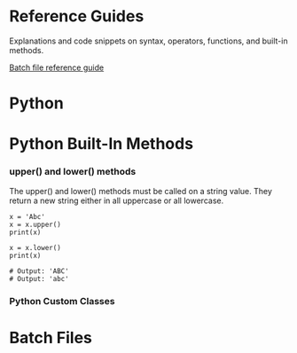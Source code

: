 # Reference Guides

Explanations and code snippets on syntax, operators, functions, and built-in methods.

[Batch file reference guide](#batch-files)

# Python 

# Python Built-In Methods

### upper() and lower() methods

The upper() and lower() methods must be called on a string value. They return a new string either in all uppercase or all lowercase.

```
x = 'Abc'
x = x.upper()
print(x)

x = x.lower()
print(x)

# Output: 'ABC'
# Output: 'abc'
```
### Python Custom Classes



# Batch Files
